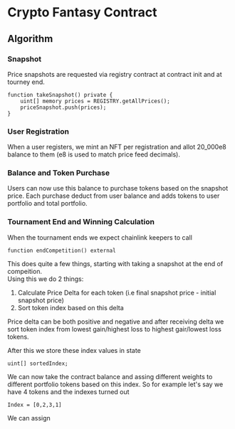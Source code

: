 # Crypto Fantasy Contract

## Algorithm

### Snapshot

Price snapshots are requested via registry contract at contract init and at tourney end.

```
function takeSnapshot() private {
    uint[] memory prices = REGISTRY.getAllPrices();
    priceSnapshot.push(prices);
}
```

### User Registration

When a user registers, we mint an NFT per registration and allot 20_000e8 balance to them (e8 is used to match price feed decimals).

### Balance and Token Purchase

Users can now use this balance to purchase tokens based on the snapshot price. Each purchase deduct from user balance and adds tokens to user portfolio and total portfolio.

### Tournament End and Winning Calculation

When the tournament ends we expect chainlink keepers to call

```
function endCompetition() external
```

This does quite a few things, starting with taking a snapshot at the end of compeition. <br>
Using this we do 2 things:

1. Calculate Price Delta for each token (i.e final snapshot price - initial snapshot price)
2. Sort token index based on this delta

Price delta can be both positive and negative and after receiving delta we sort token index from lowest gain/highest loss to highest gair/lowest loss tokens.

After this we store these index values in state

```
uint[] sortedIndex;
```

We can now take the contract balance and assing different weights to different portfolio tokens based on this index. So for example let's say we have 4 tokens and the indexes turned out

```
Index = [0,2,3,1]
```

We can assign
